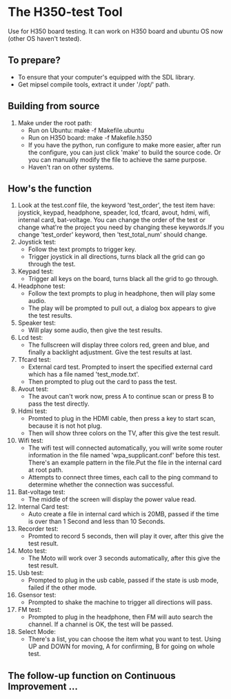 # The H350-test Tool #

Use for H350 board testing. It can work on H350 board and ubuntu OS now (other OS haven't tested).


## To prepare? ##

* To ensure that your computer's equipped with the SDL library.
* Get mipsel compile tools, extract it under '/opt/' path.


## Building from source ##

1. Make under the root path:
    * Run on Ubuntu: make -f Makefile.ubuntu
    * Run on H350 board: make -f Makefile.h350
    * If you have the python, run configure to make more easier, after run 
      the configure, you can just click 'make' to build the source code.
      Or you can manually modify the file to achieve the same purpose.
    * Haven't ran on other systems.


## How's the function ##

1. Look at the test.conf file, the keyword 'test\_order', the test item have: joystick, keypad, headphone, speader, lcd, tfcard, avout, hdmi, wifi, internal card, bat-voltage. You can change the order of the test or change what're the project you need by changing these keywords.If you change 'test\_order' keyword, then 'test\_total\_num' should change.
2. Joystick test:
    * Follow the text prompts to trigger key.
    * Trigger joystick in all directions, turns black all the grid can go through the test.
3. Keypad test:
    * Trigger all keys on the board, turns black all the grid to go through.
4. Headphone test:
    * Follow the text prompts to plug in headphone, then will play some audio.
    * The play will be prompted to pull out, a dialog box appears to give the test results.
5. Speaker test:
    * Will play some audio, then give the test results. 
6. Lcd test:
    * The fullscreen will display three colors red, green and blue, and finally a backlight adjustment. Give the test results at last.
7. Tfcard test:
    * External card test. Prompted to insert the specified external card which has a file named 'test\_mode.txt'.
    * Then prompted to plug out the card to pass the test.
8. Avout test:
    * The avout can't work now, press A to continue scan or press B to pass the test directly.
9. Hdmi test:
    * Promted to plug in the HDMI cable, then press a key to start scan, because it is not hot plug.
    * Then will show three colors on the TV, after this give the test result.
10. Wifi test:
    * The wifi test will connected automatically, you will write some router information in the file named 'wpa\_supplicant.conf' before this test. There's an example pattern in the file.Put the file in the internal card at root path.
    * Attempts to connect three times, each call to the ping command to determine whether the connection was successful.
11. Bat-voltage test:
    * The middle of the screen will display the power value read. 
12. Internal Card test:
    * Auto create a file in internal card which is 20MB, passed if the time is over than 1 Second and less than 10 Seconds.
13. Recorder test:
    * Promted to record 5 seconds, then will play it over, after this give the test result.
14. Moto test:
    * The Moto will work over 3 seconds automatically, after this give the test result.
15. Usb test:
    * Prompted to plug in the usb cable, passed if the state is usb mode, failed if the other mode.
16. Gsensor test:
    * Prompted to shake the machine to trigger all directions will pass.
17. FM test:
    * Prompted to plug in the headphone, then FM will auto search the channel. If a channel is OK, the test will be passed.
18. Select Mode:
    * There's a list, you can choose the item what you want to test. Using UP and DOWN for moving, A for confirming, B for going on whole test.


## The follow-up function on Continuous Improvement ... ##
